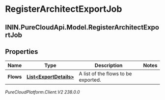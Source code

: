# RegisterArchitectExportJob

## ININ.PureCloudApi.Model.RegisterArchitectExportJob

## Properties

|Name | Type | Description | Notes|
|------------ | ------------- | ------------- | -------------|
| **Flows** | [**List&lt;ExportDetails&gt;**](ExportDetails) | A list of the flows to be exported. | |



_PureCloudPlatform.Client.V2 238.0.0_
